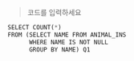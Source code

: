 > 코드를 입력하세요
```python
SELECT COUNT(*) 
FROM (SELECT NAME FROM ANIMAL_INS
      WHERE NAME IS NOT NULL
      GROUP BY NAME) Q1
```